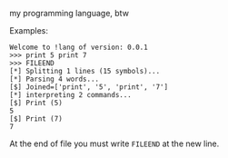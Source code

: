 my programming language, btw


Examples:
```
Welcome to !lang of version: 0.0.1
>>> print 5 print 7
>>> FILEEND
[*] Splitting 1 lines (15 symbols)...
[*] Parsing 4 words...
[$] Joined=['print', '5', 'print', '7']
[*] interpreting 2 commands...
[$] Print (5)
5
[$] Print (7)
7
```

At the end of file you must write ```FILEEND``` at the new line.
